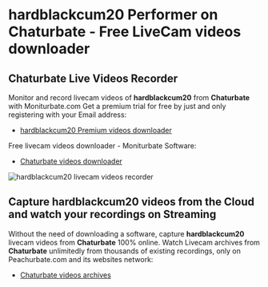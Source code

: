 # hardblackcum20 Performer on Chaturbate - Free LiveCam videos downloader

## Chaturbate Live Videos Recorder

Monitor and record livecam videos of **hardblackcum20** from **Chaturbate** with Moniturbate.com
Get a premium trial for free by just and only registering with your Email address:
* [hardblackcum20 Premium videos downloader](https://moniturbate.com/request-demo-licence-key.html)

Free livecam videos downloader - Moniturbate Software:
* [Chaturbate videos downloader](https://moniturbate.com/moniturbate-download-software.html)

![hardblackcum20 livecam videos recorder](https://peachurnet.com/templates/moniturbate-software.png)


## Capture hardblackcum20 videos from the Cloud and watch your recordings on Streaming

Without the need of downloading a software, capture **hardblackcum20** livecam videos from **Chaturbate** 100% online.
Watch Livecam archives from **Chaturbate** unlimitedly from thousands of existing recordings, only on Peachurbate.com and its websites network:
* [Chaturbate videos archives](https://peachurnet.com/)